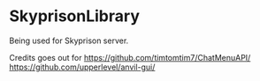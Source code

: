 # SkyprisonLibrary
Being used for Skyprison server.

Credits goes out for
https://github.com/timtomtim7/ChatMenuAPI/
https://github.com/upperlevel/anvil-gui/
